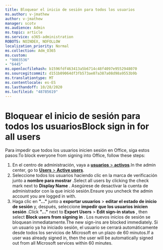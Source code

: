 ```yaml
---
title: Bloquear el inicio de sesión para todos los usuarios
ms.author: v-jmathew
author: v-jmathew
manager: scotv
ms.audience: Admin
ms.topic: article
ms.service: o365-administration
ROBOTS: NOINDEX, NOFOLLOW
localization_priority: Normal
ms.collection: Adm_O365
ms.custom:
- "9003536"
- "6445"
ms.openlocfilehash: b1596fdf463413a5b6714c48f4097e9552948070
ms.sourcegitcommit: d151b09064df3fb573ae07a387a08d98a9553b9b
ms.translationtype: MT
ms.contentlocale: es-ES
ms.lasthandoff: 10/28/2020
ms.locfileid: "48785619"
---
```

# <a name="block-sign-in-for-all-users"></a><span data-ttu-id="6e71c-102">Bloquear el inicio de sesión para todos los usuarios</span><span class="sxs-lookup"><span data-stu-id="6e71c-102">Block sign in for all users</span></span>

<span data-ttu-id="6e71c-103">Para impedir que todos los usuarios inicien sesión en Office, siga estos pasos:</span><span class="sxs-lookup"><span data-stu-id="6e71c-103">To block everyone from signing into Office, follow these steps:</span></span>

1. <span data-ttu-id="6e71c-104">En el centro de administración, vaya a [ **usuarios**  >  **activos**](https://admin.microsoft.com/Adminportal/Home?source=applauncher#/users).</span><span class="sxs-lookup"><span data-stu-id="6e71c-104">In the admin center, go to [**Users** > **Active users**](https://admin.microsoft.com/Adminportal/Home?source=applauncher#/users).</span></span>
2. <span data-ttu-id="6e71c-105">Seleccione todos los usuarios haciendo clic en la marca de verificación junto a **nombre para mostrar** .</span><span class="sxs-lookup"><span data-stu-id="6e71c-105">Select all users by clicking the check mark next to **Display Name** .</span></span> <span data-ttu-id="6e71c-106">Asegúrese de desactivar la cuenta de administrador con la que inició sesión.</span><span class="sxs-lookup"><span data-stu-id="6e71c-106">Ensure you uncheck the admin account you are logged in with.</span></span>
3. <span data-ttu-id="6e71c-107">Haga clic en **"..."** junto a **exportar usuarios**  >  **editar el estado de inicio de sesión** y, después, seleccione **impedir que los usuarios inicien sesión** .</span><span class="sxs-lookup"><span data-stu-id="6e71c-107">Click **"..."** next to **Export Users** > **Edit sign-in status** , then select **Block users from signing in** .</span></span> <span data-ttu-id="6e71c-108">Los nuevos inicios de sesión se bloquean inmediatamente.</span><span class="sxs-lookup"><span data-stu-id="6e71c-108">The new sign-ins are blocked immediately.</span></span> <span data-ttu-id="6e71c-109">Si un usuario ya ha iniciado sesión, el usuario se cerrará automáticamente desde todos los servicios de Microsoft en un plazo de 60 minutos.</span><span class="sxs-lookup"><span data-stu-id="6e71c-109">If a user was already signed in, then the user will be automatically signed out from all Microsoft services within 60 minutes.</span></span>
